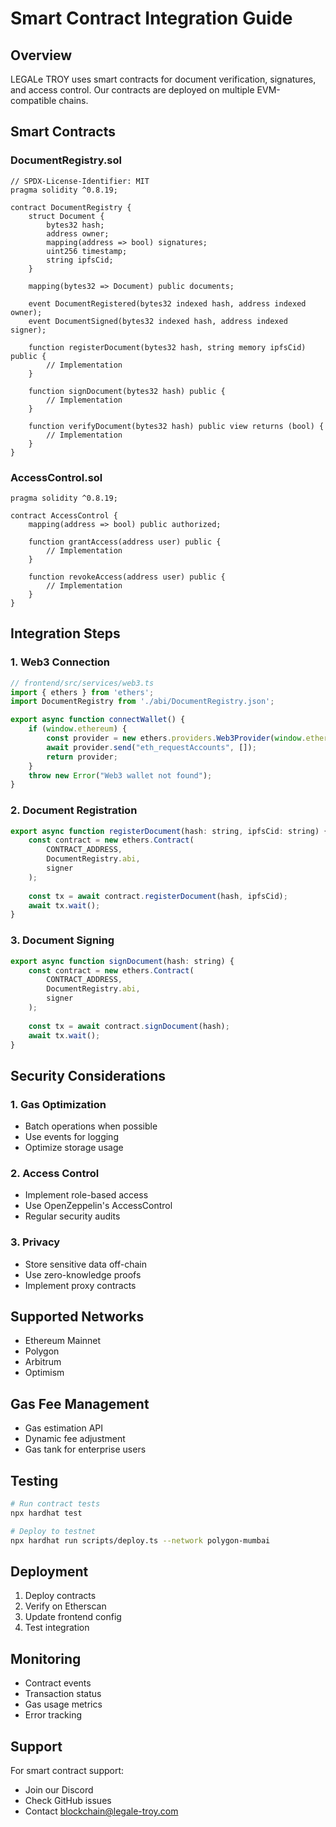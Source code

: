 # Smart Contract Integration Guide

## Overview
LEGALe TROY uses smart contracts for document verification, signatures, and access control. Our contracts are deployed on multiple EVM-compatible chains.

## Smart Contracts

### DocumentRegistry.sol
```solidity
// SPDX-License-Identifier: MIT
pragma solidity ^0.8.19;

contract DocumentRegistry {
    struct Document {
        bytes32 hash;
        address owner;
        mapping(address => bool) signatures;
        uint256 timestamp;
        string ipfsCid;
    }

    mapping(bytes32 => Document) public documents;
    
    event DocumentRegistered(bytes32 indexed hash, address indexed owner);
    event DocumentSigned(bytes32 indexed hash, address indexed signer);
    
    function registerDocument(bytes32 hash, string memory ipfsCid) public {
        // Implementation
    }
    
    function signDocument(bytes32 hash) public {
        // Implementation
    }
    
    function verifyDocument(bytes32 hash) public view returns (bool) {
        // Implementation
    }
}
```

### AccessControl.sol
```solidity
pragma solidity ^0.8.19;

contract AccessControl {
    mapping(address => bool) public authorized;
    
    function grantAccess(address user) public {
        // Implementation
    }
    
    function revokeAccess(address user) public {
        // Implementation
    }
}
```

## Integration Steps

### 1. Web3 Connection
```javascript
// frontend/src/services/web3.ts
import { ethers } from 'ethers';
import DocumentRegistry from './abi/DocumentRegistry.json';

export async function connectWallet() {
    if (window.ethereum) {
        const provider = new ethers.providers.Web3Provider(window.ethereum);
        await provider.send("eth_requestAccounts", []);
        return provider;
    }
    throw new Error("Web3 wallet not found");
}
```

### 2. Document Registration
```javascript
export async function registerDocument(hash: string, ipfsCid: string) {
    const contract = new ethers.Contract(
        CONTRACT_ADDRESS,
        DocumentRegistry.abi,
        signer
    );
    
    const tx = await contract.registerDocument(hash, ipfsCid);
    await tx.wait();
}
```

### 3. Document Signing
```javascript
export async function signDocument(hash: string) {
    const contract = new ethers.Contract(
        CONTRACT_ADDRESS,
        DocumentRegistry.abi,
        signer
    );
    
    const tx = await contract.signDocument(hash);
    await tx.wait();
}
```

## Security Considerations

### 1. Gas Optimization
- Batch operations when possible
- Use events for logging
- Optimize storage usage

### 2. Access Control
- Implement role-based access
- Use OpenZeppelin's AccessControl
- Regular security audits

### 3. Privacy
- Store sensitive data off-chain
- Use zero-knowledge proofs
- Implement proxy contracts

## Supported Networks
- Ethereum Mainnet
- Polygon
- Arbitrum
- Optimism

## Gas Fee Management
- Gas estimation API
- Dynamic fee adjustment
- Gas tank for enterprise users

## Testing
```bash
# Run contract tests
npx hardhat test

# Deploy to testnet
npx hardhat run scripts/deploy.ts --network polygon-mumbai
```

## Deployment
1. Deploy contracts
2. Verify on Etherscan
3. Update frontend config
4. Test integration

## Monitoring
- Contract events
- Transaction status
- Gas usage metrics
- Error tracking

## Support
For smart contract support:
- Join our Discord
- Check GitHub issues
- Contact blockchain@legale-troy.com
